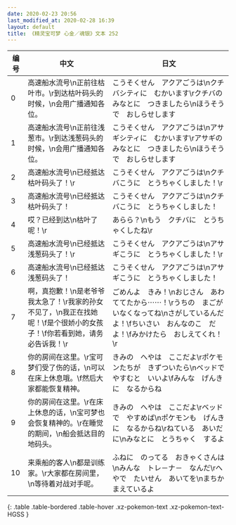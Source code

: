 ```yaml
---
date: 2020-02-23 20:56
last_modified_at: 2020-02-28 16:39
layout: default
title: 《精灵宝可梦 心金／魂银》文本 252
---
```

| 编号 | 中文 | 日文 |
| ---- | ---- | ---- |
| 0 | 高速船水流号\n正前往枯叶市。\r到达枯叶码头的时候，\n会用广播通知各位。 | こうそくせん　アクアごうは\nクチバシティに　むかいます\rクチバの　みなとに　つきましたら\nほうそうで　おしらせします |
| 1 | 高速船水流号\n正前往浅葱市。\r到达浅葱码头的时候，\n会用广播通知各位。 | こうそくせん　アクアごうは\nアサギシティに　むかいます\rアサギの　みなとに　つきましたら\nほうそうで　おしらせします |
| 2 | 高速船水流号\n已经抵达枯叶码头了！\r | こうそくせん　アクアごうは\nクチバこうに　とうちゃくしました！\r |
| 3 | 高速船水流号\n已经抵达枯叶码头了！ | こうそくせん　アクアごうは\nクチバこうに　とうちゃくしました！ |
| 4 | 哎？已经到达\n枯叶了呢！\r | あらら？\nもう　クチバに　とうちゃくしたね\r |
| 5 | 高速船水流号\n已经抵达浅葱码头了！\r | こうそくせん　アクアごうは\nアサギこうに　とうちゃくしました！\r |
| 6 | 高速船水流号\n已经抵达浅葱码头了！ | こうそくせん　アクアごうは\nアサギこうに　とうちゃくしました！ |
| 7 | 啊，真抱歉！\n是老爷爷我太急了！\r我家的孙女不见了，\n我正在找她呢！\f是个很娇小的女孩子！\f你若看到她，请务必告诉我！\r | ごめんよ　きみ！\nおじさん　あわててたから⋯⋯！\rうちの　まごが　いなくなってね\nさがしているんだよ！\fちいさい　おんなのこ　だよ！\fみかけたら　おしえてくれ！\r |
| 8 | 你的房间在这里。\r宝可梦们受了伤的话，\n可以在床上休息哦。\f然后大家都能恢复精神。 | きみの　へやは　ここだよ\rポケモンたちが　きずついたら\nベッドで　やすむと　いいよ\fみんな　げんきに　なるからね |
| 9 | 你的房间在这里。\r在床上休息的话，\n宝可梦也会恢复精神的。\r在睡觉的期间，\n船会抵达目的地码头。 | きみの　へやは　ここだよ\rベッドで　やすめば\nポケモンも　げんきに　なるからね\rねている　あいだに\nみなとに　とうちゃく　するよ |
| 10 | 来乘船的客人\n都是训练家。\r大家都在房间里，\n等待着对战对手呢。 | ふねに　のってる　おきゃくさんは\nみんな　トレ－ナ－　なんだ\rへやで　たいせん　あいてを\nまちかまえているよ |
{: .table .table-bordered .table-hover .xz-pokemon-text .xz-pokemon-text-HGSS }